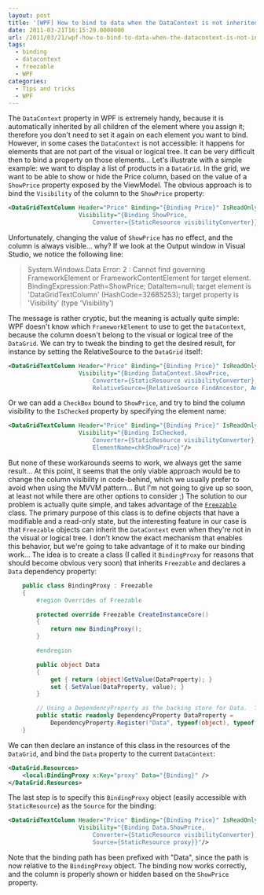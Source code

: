 ```yaml
---
layout: post
title: '[WPF] How to bind to data when the DataContext is not inherited'
date: 2011-03-21T16:15:29.0000000
url: /2011/03/21/wpf-how-to-bind-to-data-when-the-datacontext-is-not-inherited/
tags:
  - binding
  - datacontext
  - freezable
  - WPF
categories:
  - Tips and tricks
  - WPF
---
```


The `DataContext` property in WPF is extremely handy, because it is automatically inherited by all children of the element where you assign it; therefore you don't need to set it again on each element you want to bind. However, in some cases the `DataContext` is not accessible: it happens for elements that are not part of the visual or logical tree. It can be very difficult then to bind a property on those elements...  Let's illustrate with a simple example: we want to display a list of products in a `DataGrid`. In the grid, we want to be able to show or hide the Price column, based on the value of a `ShowPrice` property exposed by the ViewModel. The obvious approach is to bind the `Visibility` of the column to the `ShowPrice` property:  
```xml
<DataGridTextColumn Header="Price" Binding="{Binding Price}" IsReadOnly="False"
                    Visibility="{Binding ShowPrice,
                        Converter={StaticResource visibilityConverter}}"/>
```
  Unfortunately, changing the value of `ShowPrice` has no effect, and the column is always visible... why? If we look at the Output window in Visual Studio, we notice the following line:  

> System.Windows.Data Error: 2 : Cannot find governing FrameworkElement or FrameworkContentElement for target element. BindingExpression:Path=ShowPrice; DataItem=null; target element is 'DataGridTextColumn' (HashCode=32685253); target property is 'Visibility' (type 'Visibility')

  The message is rather cryptic, but the meaning is actually quite simple: WPF doesn't know which `FrameworkElement` to use to get the `DataContext`, because the column doesn't belong to the visual or logical tree of the `DataGrid`.  We can try to tweak the binding to get the desired result, for instance by setting the RelativeSource to the `DataGrid` itself:  
```xml
<DataGridTextColumn Header="Price" Binding="{Binding Price}" IsReadOnly="False"
                    Visibility="{Binding DataContext.ShowPrice,
                        Converter={StaticResource visibilityConverter},
                        RelativeSource={RelativeSource FindAncestor, AncestorType=DataGrid}}"/>
```
  Or we can add a `CheckBox` bound to `ShowPrice`, and try to bind the column visibility to the `IsChecked` property by specifying the element name:  
```xml
<DataGridTextColumn Header="Price" Binding="{Binding Price}" IsReadOnly="False"
                    Visibility="{Binding IsChecked,
                        Converter={StaticResource visibilityConverter},
                        ElementName=chkShowPrice}"/>
```
  But none of these workarounds seems to work, we always get the same result...  At this point, it seems that the only viable approach would be to change the column visibility in code-behind, which we usually prefer to avoid when using the MVVM pattern... But I'm not going to give up so soon, at least not while there are other options to consider ;)  The solution to our problem is actually quite simple, and takes advantage of the [`Freezable`](http://msdn.microsoft.com/en-us/library/system.windows.freezable.aspx) class. The primary purpose of this class is to define objects that have a modifiable and a read-only state, but the interesting feature in our case is that `Freezable` objects can inherit the `DataContext` even when they're not in the visual or logical tree. I don't know the exact mechanism that enables this behavior, but we're going to take advantage of it to make our binding work...  The idea is to create a class (I called it `BindingProxy` for reasons that should become obvious very soon) that inherits `Freezable` and declares a `Data` dependency property:  
```csharp
    public class BindingProxy : Freezable
    {
        #region Overrides of Freezable

        protected override Freezable CreateInstanceCore()
        {
            return new BindingProxy();
        }

        #endregion

        public object Data
        {
            get { return (object)GetValue(DataProperty); }
            set { SetValue(DataProperty, value); }
        }

        // Using a DependencyProperty as the backing store for Data.  This enables animation, styling, binding, etc...
        public static readonly DependencyProperty DataProperty =
            DependencyProperty.Register("Data", typeof(object), typeof(BindingProxy), new UIPropertyMetadata(null));
    }
```
  We can then declare an instance of this class in the resources of the `DataGrid`, and bind the `Data` property to the current `DataContext`:  
```xml
<DataGrid.Resources>
    <local:BindingProxy x:Key="proxy" Data="{Binding}" />
</DataGrid.Resources>
```
  The last step is to specify this `BindingProxy` object (easily accessible with `StaticResource`) as the `Source` for the binding:  
```xml
<DataGridTextColumn Header="Price" Binding="{Binding Price}" IsReadOnly="False"
                    Visibility="{Binding Data.ShowPrice,
                        Converter={StaticResource visibilityConverter},
                        Source={StaticResource proxy}}"/>
```
  Note that the binding path has been prefixed with "Data", since the path is now relative to the `BindingProxy` object.  The binding now works correctly, and the column is properly shown or hidden based on the `ShowPrice` property.  
